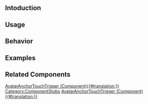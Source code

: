 <languages></languages> <translate>

## Intoduction

## Usage

## Behavior

## Examples

## Related Components

</translate>

[AvatarAnchorTouchTrigger
(Component){{#translation:}}](Category:Components{{#translation:}} "wikilink")
[Category:ComponentStubs](Category:ComponentStubs "wikilink")
[AvatarAnchorTouchTrigger
(Component){{#translation:}}](Category:Components:Users:Common_Avatar_System:Anchors{{#translation:}} "wikilink")